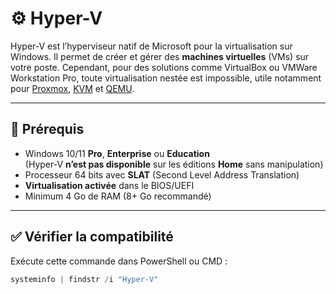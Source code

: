 # ⚙️ Hyper-V

Hyper-V est l’hyperviseur natif de Microsoft pour la virtualisation sur Windows. Il permet de créer et gérer des **machines virtuelles** (VMs) sur votre poste. Cependant, pour des solutions comme VirtualBox ou VMWare Workstation Pro, toute virtualisation nestée est impossible, utile notamment pour [Proxmox](https://www.proxmox.com/), [KVM](https://linux-kvm.org/page/Main_Page) et [QEMU](https://www.qemu.org/).

---

## 📌 Prérequis

- Windows 10/11 **Pro**, **Enterprise** ou **Education**  
  (Hyper-V **n’est pas disponible** sur les éditions **Home** sans manipulation)
- Processeur 64 bits avec **SLAT** (Second Level Address Translation)
- **Virtualisation activée** dans le BIOS/UEFI
- Minimum 4 Go de RAM (8+ Go recommandé)

---

## ✅ Vérifier la compatibilité

Exécute cette commande dans PowerShell ou CMD :

```powershell
systeminfo | findstr /i "Hyper-V"
```
